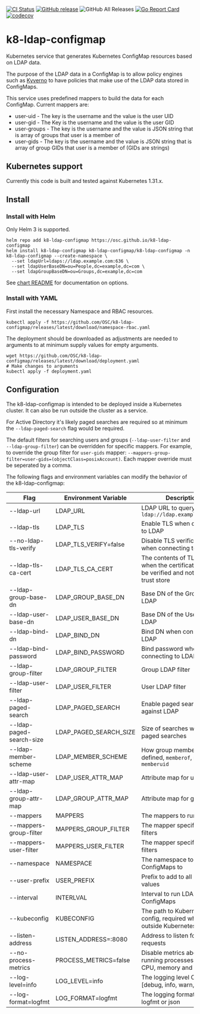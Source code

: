 [![CI Status](https://github.com/OSC/k8-ldap-configmap/actions/workflows/test.yaml/badge.svg?branch=main)](https://github.com/OSC/k8-ldap-configmap/actions?query=workflow%3Atest)
[![GitHub release](https://img.shields.io/github/v/release/OSC/k8-ldap-configmap?include_prereleases&sort=semver)](https://github.com/OSC/k8-ldap-configmap/releases/latest)
![GitHub All Releases](https://img.shields.io/github/downloads/OSC/k8-ldap-configmap/total)
[![Go Report Card](https://goreportcard.com/badge/github.com/OSC/k8-ldap-configmap?ts=1)](https://goreportcard.com/report/github.com/OSC/k8-ldap-configmap)
[![codecov](https://codecov.io/gh/OSC/k8-ldap-configmap/branch/main/graph/badge.svg)](https://codecov.io/gh/OSC/k8-ldap-configmap)

# k8-ldap-configmap

Kubernetes service that generates Kubernetes ConfigMap resources based on LDAP data.

The purpose of the LDAP data in a ConfigMap is to allow policy engines such as [Kyverno](https://kyverno.io/) to have policies that make use of the LDAP data stored in ConfigMaps.

This service uses predefined mappers to build the data for each ConfigMap.  Current mappers are:

* user-uid - The key is the username and the value is the user UID
* user-gid - The Key is the username and the value is the user GID
* user-groups - The key is the username and the value is JSON string that is array of groups that user is a member of
* user-gids - The key is the username and the value is JSON string that is array of group GIDs that user is a member of (GIDs are strings)

## Kubernetes support

Currently this code is built and tested against Kubernetes 1.31.x.

## Install

### Install with Helm

Only Helm 3 is supported.

```
helm repo add k8-ldap-configmap https://osc.github.io/k8-ldap-configmap
helm install k8-ldap-configmap k8-ldap-configmap/k8-ldap-configmap -n k8-ldap-configmap --create-namespace \
  --set ldapUrl=ldaps://ldap.example.com:636 \
  --set ldapUserBaseDN=ou=People,dc=example,dc=com \
  --set ldapGroupBaseDN=ou=Groups,dc=example,dc=com
```

See [chart README](charts/k8-ldap-configmap/README.md) for documentation on options.

### Install with YAML

First install the necessary Namespace and RBAC resources.

```
kubectl apply -f https://github.com/OSC/k8-ldap-configmap/releases/latest/download/namespace-rbac.yaml
```

The deployment should be downloaded as adjustments are needed to arguments to at minimum supply values for empty arguments.

```
wget https://github.com/OSC/k8-ldap-configmap/releases/latest/download/deployment.yaml
# Make changes to arguments
kubectl apply -f deployment.yaml
```

## Configuration

The k8-ldap-configmap is intended to be deployed inside a Kubernetes cluster. It can also be run outside the cluster as a service.

For Active Directory it's likely paged searches are required so at minimum the `--ldap-paged-search` flag would be required.

The default filters for searching users and groups (`--ldap-user-filter` and `--ldap-group-filter`) can be overridden for specific mappers.
For example, to override the group filter for `user-gids` mapper: `--mappers-group-filter=user-gids=(objectClass=posixAccount)`.
Each mapper override must be seperated by a comma.

The following flags and environment variables can modify the behavior of the k8-ldap-configmap:

| Flag    | Environment Variable | Description | Default/Required |
|---------|----------------------|-------------|------------------|
| --ldap-url | LDAP_URL | LDAP URL to query, example: `ldap://ldap.example.com:389` | **Required** |
| --ldap-tls | LDAP_TLS | Enable TLS when connecting to LDAP | `false` |
| --no-ldap-tls-verify | LDAP_TLS_VERIFY=false | Disable TLS verification when connecting to LDAP | `true` |
| --ldap-tls-ca-cert | LDAP_TLS_CA_CERT | The contents of TLS CA cert when the certificate needs to be verified and not in global trust store | None |
| --ldap-group-base-dn | LDAP_GROUP_BASE_DN | Base DN of the Groups OU in LDAP | **Required** |
| --ldap-user-base-dn | LDAP_USER_BASE_DN | Base DN of the Users OU in LDAP | **Required** |
| --ldap-bind-dn | LDAP_BIND_DN | Bind DN when connecting to LDAP | None (anonymous binds) |
| --ldap-bind-password | LDAP_BIND_PASSWORD | Bind password when connecting to LDAP | None (anonymous binds) |
| --ldap-group-filter | LDAP_GROUP_FILTER | Group LDAP filter | `(objectClass=posixGroup)` |
| --ldap-user-filter | LDAP_USER_FILTER | User LDAP filter | `(objectClass=posixAccount)` |
| --ldap-paged-search | LDAP_PAGED_SEARCH | Enable paged searches against LDAP | `false` |
| --ldap-paged-search-size | LDAP_PAGED_SEARCH_SIZE | Size of searches when using paged searches | `1000` |
| --ldap-member-scheme | LDAP_MEMBER_SCHEME | How group members are defined, `memberof`, `member` or `memberuid` | `memberof` |
| --ldap-user-attr-map | LDAP_USER_ATTR_MAP | Attribute map for users | `name=uid,uid=uidNumber,gid=gidNumber` |
| --ldap-group-attr-map | LDAP_GROUP_ATTR_MAP | Attribute map for groups | `name=cn,gid=gidNumber` |
| --mappers | MAPPERS | The mappers to run | `user-uid,user-gid` |
| --mappers-group-filter | MAPPERS_GROUP_FILTER | The mapper specific group filters | None (use `--ldap-group-filter`) |
| --mappers-user-filter | MAPPERS_USER_FILTER | The mapper specific user filters | None (use `--ldap-user-filter`) |
| --namespace | NAMESPACE | The namespace to write ConfigMaps to | **Required** |
| --user-prefix | USER_PREFIX | Prefix to add to all username values | None |
| --interval | INTERLVAL | Interval to run LDAP sync to ConfigMaps | `5m`
| --kubeconfig | KUBECONFIG | The path to Kubernetes config, required when run outside Kubernetes |
| --listen-address | LISTEN_ADDRESS=:8080| Address to listen for HTTP requests |
| --no-process-metrics | PROCESS_METRICS=false | Disable metrics about the running processes such as CPU, memory and Go stats |
| --log-level=info | LOG_LEVEL=info | The logging level One of: [debug, info, warn, error] |
| --log-format=logfmt | LOG_FORMAT=logfmt | The logging format, either logfmt or json |
